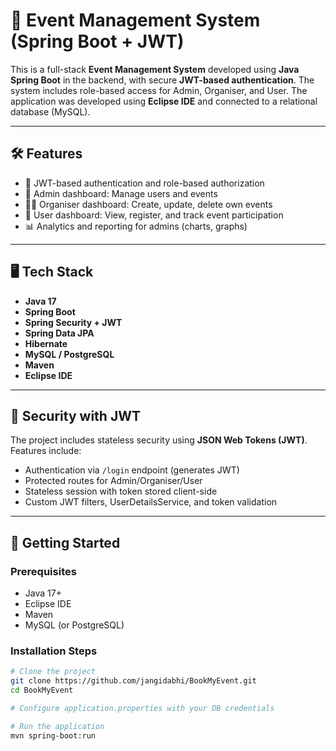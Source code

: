 # 🎫 Event Management System (Spring Boot + JWT)

This is a full-stack **Event Management System** developed using **Java Spring Boot** in the backend, with secure **JWT-based authentication**. The system includes role-based access for Admin, Organiser, and User. The application was developed using **Eclipse IDE** and connected to a relational database (MySQL).

---

## 🛠️ Features

- 🔐 JWT-based authentication and role-based authorization
- 🧑 Admin dashboard: Manage users and events
- 🧑‍💼 Organiser dashboard: Create, update, delete own events
- 🙋 User dashboard: View, register, and track event participation
- 📊 Analytics and reporting for admins (charts, graphs)
  

---

## 🖥️ Tech Stack

- **Java 17**
- **Spring Boot**
- **Spring Security + JWT**
- **Spring Data JPA**
- **Hibernate**
- **MySQL / PostgreSQL**
- **Maven**
- **Eclipse IDE**

---

## 🔐 Security with JWT

The project includes stateless security using **JSON Web Tokens (JWT)**. Features include:

- Authentication via `/login` endpoint (generates JWT)
- Protected routes for Admin/Organiser/User
- Stateless session with token stored client-side
- Custom JWT filters, UserDetailsService, and token validation

---

## 🚀 Getting Started

### Prerequisites

- Java 17+
- Eclipse IDE
- Maven
- MySQL (or PostgreSQL)

### Installation Steps

```bash
# Clone the project
git clone https://github.com/jangidabhi/BookMyEvent.git
cd BookMyEvent

# Configure application.properties with your DB credentials

# Run the application
mvn spring-boot:run
